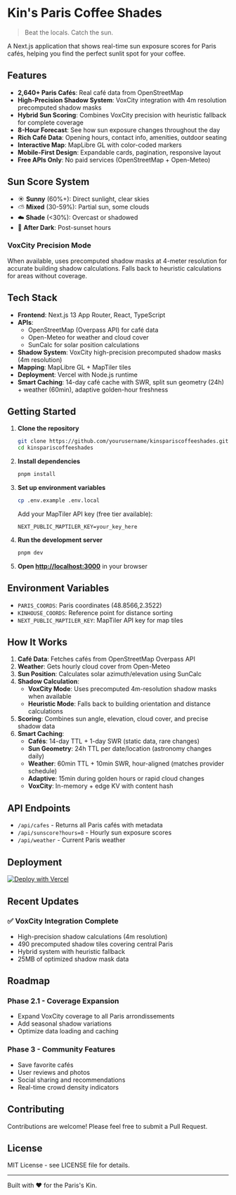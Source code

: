 # Kin's Paris Coffee Shades

> Beat the locals. Catch the sun.

A Next.js application that shows real-time sun exposure scores for Paris cafés, helping you find the perfect sunlit spot for your coffee.

## Features

- **2,640+ Paris Cafés**: Real café data from OpenStreetMap
- **High-Precision Shadow System**: VoxCity integration with 4m resolution precomputed shadow masks
- **Hybrid Sun Scoring**: Combines VoxCity precision with heuristic fallback for complete coverage
- **8-Hour Forecast**: See how sun exposure changes throughout the day
- **Rich Café Data**: Opening hours, contact info, amenities, outdoor seating
- **Interactive Map**: MapLibre GL with color-coded markers
- **Mobile-First Design**: Expandable cards, pagination, responsive layout
- **Free APIs Only**: No paid services (OpenStreetMap + Open-Meteo)

## Sun Score System

- ☀️ **Sunny** (60%+): Direct sunlight, clear skies
- ⛅ **Mixed** (30-59%): Partial sun, some clouds
- ☁️ **Shade** (<30%): Overcast or shadowed
- 🌙 **After Dark**: Post-sunset hours

### VoxCity Precision Mode
When available, uses precomputed shadow masks at 4-meter resolution for accurate building shadow calculations. Falls back to heuristic calculations for areas without coverage.

## Tech Stack

- **Frontend**: Next.js 13 App Router, React, TypeScript
- **APIs**: 
  - OpenStreetMap (Overpass API) for café data
  - Open-Meteo for weather and cloud cover
  - SunCalc for solar position calculations
- **Shadow System**: VoxCity high-precision precomputed shadow masks (4m resolution)
- **Mapping**: MapLibre GL + MapTiler tiles
- **Deployment**: Vercel with Node.js runtime
- **Smart Caching**: 14-day café cache with SWR, split sun geometry (24h) + weather (60min), adaptive golden-hour freshness

## Getting Started

1. **Clone the repository**
   ```bash
   git clone https://github.com/yourusername/kinspariscoffeeshades.git
   cd kinspariscoffeeshades
   ```

2. **Install dependencies**
   ```bash
   pnpm install
   ```

3. **Set up environment variables**
   ```bash
   cp .env.example .env.local
   ```
   
   Add your MapTiler API key (free tier available):
   ```
   NEXT_PUBLIC_MAPTILER_KEY=your_key_here
   ```

4. **Run the development server**
   ```bash
   pnpm dev
   ```

5. **Open [http://localhost:3000](http://localhost:3000)** in your browser

## Environment Variables

- `PARIS_COORDS`: Paris coordinates (48.8566,2.3522)
- `KINHOUSE_COORDS`: Reference point for distance sorting
- `NEXT_PUBLIC_MAPTILER_KEY`: MapTiler API key for map tiles

## How It Works

1. **Café Data**: Fetches cafés from OpenStreetMap Overpass API
2. **Weather**: Gets hourly cloud cover from Open-Meteo
3. **Sun Position**: Calculates solar azimuth/elevation using SunCalc
4. **Shadow Calculation**: 
   - **VoxCity Mode**: Uses precomputed 4m-resolution shadow masks when available
   - **Heuristic Mode**: Falls back to building orientation and distance calculations
5. **Scoring**: Combines sun angle, elevation, cloud cover, and precise shadow data
6. **Smart Caching**: 
   - **Cafés**: 14-day TTL + 1-day SWR (static data, rare changes)
   - **Sun Geometry**: 24h TTL per date/location (astronomy changes daily)
   - **Weather**: 60min TTL + 10min SWR, hour-aligned (matches provider schedule)
   - **Adaptive**: 15min during golden hours or rapid cloud changes
   - **VoxCity**: In-memory + edge KV with content hash

## API Endpoints

- `/api/cafes` - Returns all Paris cafés with metadata
- `/api/sunscore?hours=8` - Hourly sun exposure scores
- `/api/weather` - Current Paris weather

## Deployment

[![Deploy with Vercel](https://vercel.com/button)](https://vercel.com/new/clone?repository-url=https://github.com/yourusername/kinspariscoffeeshades&env=NEXT_PUBLIC_MAPTILER_KEY&envDescription=Get%20your%20MapTiler%20API%20key&envLink=https://cloud.maptiler.com/account/keys/)

## Recent Updates

### ✅ VoxCity Integration Complete
- High-precision shadow calculations (4m resolution)
- 490 precomputed shadow tiles covering central Paris
- Hybrid system with heuristic fallback
- 25MB of optimized shadow mask data

## Roadmap

### Phase 2.1 - Coverage Expansion
- Expand VoxCity coverage to all Paris arrondissements
- Add seasonal shadow variations
- Optimize data loading and caching

### Phase 3 - Community Features
- Save favorite cafés
- User reviews and photos
- Social sharing and recommendations
- Real-time crowd density indicators

## Contributing

Contributions are welcome! Please feel free to submit a Pull Request.

## License

MIT License - see LICENSE file for details.

---

Built with ❤️ for the Paris's Kin.